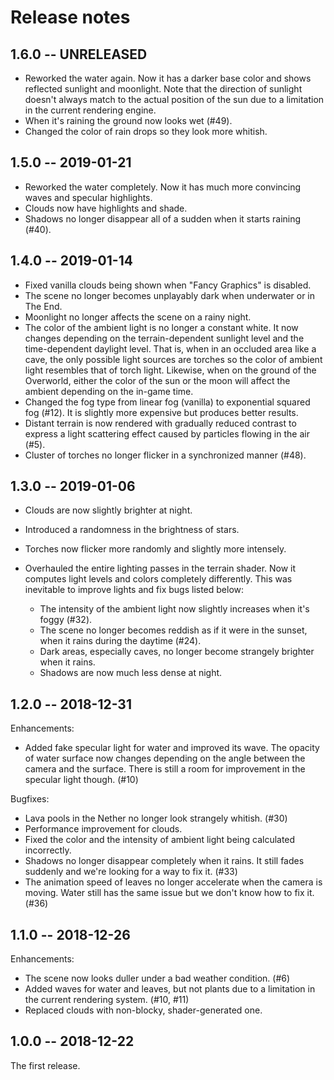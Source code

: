 # Release notes

## 1.6.0 -- UNRELEASED

* Reworked the water again. Now it has a darker base color and shows
  reflected sunlight and moonlight. Note that the direction of
  sunlight doesn't always match to the actual position of the sun due
  to a limitation in the current rendering engine.
* When it's raining the ground now looks wet (#49).
* Changed the color of rain drops so they look more whitish.

## 1.5.0 -- 2019-01-21

* Reworked the water completely. Now it has much more convincing waves
  and specular highlights.
* Clouds now have highlights and shade.
* Shadows no longer disappear all of a sudden when it starts raining
  (#40).

## 1.4.0 -- 2019-01-14

* Fixed vanilla clouds being shown when "Fancy Graphics" is disabled.
* The scene no longer becomes unplayably dark when underwater or in
  The End.
* Moonlight no longer affects the scene on a rainy night.
* The color of the ambient light is no longer a constant white. It now
  changes depending on the terrain-dependent sunlight level and the
  time-dependent daylight level. That is, when in an occluded area
  like a cave, the only possible light sources are torches so the
  color of ambient light resembles that of torch light. Likewise, when
  on the ground of the Overworld, either the color of the sun or the
  moon will affect the ambient depending on the in-game time.
* Changed the fog type from linear fog (vanilla) to exponential
  squared fog (#12). It is slightly more expensive but produces better
  results.
* Distant terrain is now rendered with gradually reduced contrast to
  express a light scattering effect caused by particles flowing in the
  air (#5).
* Cluster of torches no longer flicker in a synchronized manner (#48).

## 1.3.0 -- 2019-01-06

* Clouds are now slightly brighter at night.
* Introduced a randomness in the brightness of stars.
* Torches now flicker more randomly and slightly more intensely.
* Overhauled the entire lighting passes in the terrain shader. Now it
  computes light levels and colors completely differently. This was
  inevitable to improve lights and fix bugs listed below:

    * The intensity of the ambient light now slightly increases when
      it's foggy (#32).
    * The scene no longer becomes reddish as if it were in the sunset,
      when it rains during the daytime (#24).
    * Dark areas, especially caves, no longer become strangely
      brighter when it rains.
    * Shadows are now much less dense at night.

## 1.2.0 -- 2018-12-31

Enhancements:

* Added fake specular light for water and improved its wave. The
  opacity of water surface now changes depending on the angle between
  the camera and the surface. There is still a room for improvement in
  the specular light though. (#10)

Bugfixes:

* Lava pools in the Nether no longer look strangely whitish. (#30)
* Performance improvement for clouds.
* Fixed the color and the intensity of ambient light being calculated
  incorrectly.
* Shadows no longer disappear completely when it rains. It still fades
  suddenly and we're looking for a way to fix it. (#33)
* The animation speed of leaves no longer accelerate when the camera
  is moving. Water still has the same issue but we don't know how to
  fix it. (#36)

## 1.1.0 -- 2018-12-26

Enhancements:

* The scene now looks duller under a bad weather condition. (#6)
* Added waves for water and leaves, but not plants due to a limitation
  in the current rendering system. (#10, #11)
* Replaced clouds with non-blocky, shader-generated one.

## 1.0.0 -- 2018-12-22

The first release.
